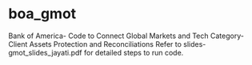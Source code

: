 # boa_gmot
Bank of America- Code to Connect Global Markets and Tech Category- Client Assets Protection and Reconciliations
Refer to slides- gmot_slides_jayati.pdf for detailed steps to run code.
